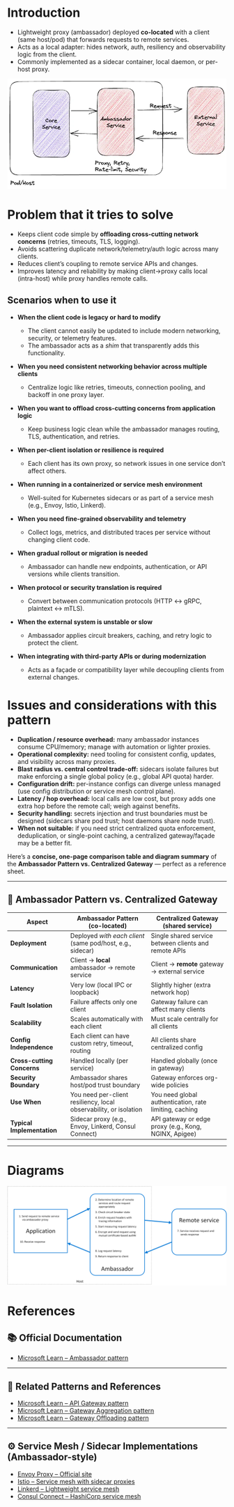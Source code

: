 # Introduction

* Lightweight proxy (ambassador) deployed **co-located** with a client (same host/pod) that forwards requests to remote services.
* Acts as a local adapter: hides network, auth, resiliency and observability logic from the client.
* Commonly implemented as a sidecar container, local daemon, or per-host proxy.

![ambassador_diagram](./ambassador_diagram.webp)

# Problem that it tries to solve

* Keeps client code simple by **offloading cross-cutting network concerns** (retries, timeouts, TLS, logging).
* Avoids scattering duplicate network/telemetry/auth logic across many clients.
* Reduces client’s coupling to remote service APIs and changes.
* Improves latency and reliability by making client→proxy calls local (intra-host) while proxy handles remote calls.

## Scenarios when to use it
- **When the client code is legacy or hard to modify**  
  - The client cannot easily be updated to include modern networking, security, or telemetry features.  
  - The ambassador acts as a *shim* that transparently adds this functionality.  

- **When you need consistent networking behavior across multiple clients**  
  - Centralize logic like retries, timeouts, connection pooling, and backoff in one proxy layer.  

- **When you want to offload cross-cutting concerns from application logic**  
  - Keep business logic clean while the ambassador manages routing, TLS, authentication, and retries.  

- **When per-client isolation or resilience is required**  
  - Each client has its own proxy, so network issues in one service don’t affect others.  

- **When running in a containerized or service mesh environment**  
  - Well-suited for Kubernetes sidecars or as part of a service mesh (e.g., Envoy, Istio, Linkerd).  

- **When you need fine-grained observability and telemetry**  
  - Collect logs, metrics, and distributed traces per service without changing client code.  

- **When gradual rollout or migration is needed**  
  - Ambassador can handle new endpoints, authentication, or API versions while clients transition.  

- **When protocol or security translation is required**  
  - Convert between communication protocols (HTTP ↔ gRPC, plaintext ↔ mTLS).  

- **When the external system is unstable or slow**  
  - Ambassador applies circuit breakers, caching, and retry logic to protect the client.  

- **When integrating with third-party APIs or during modernization**  
  - Acts as a façade or compatibility layer while decoupling clients from external changes.

# Issues and considerations with this pattern

* **Duplication / resource overhead:** many ambassador instances consume CPU/memory; manage with automation or lighter proxies.
* **Operational complexity:** need tooling for consistent config, updates, and visibility across many proxies.
* **Blast radius vs. central control trade-off:** sidecars isolate failures but make enforcing a single global policy (e.g., global API quota) harder.
* **Configuration drift:** per-instance configs can diverge unless managed (use config distribution or service mesh control plane).
* **Latency / hop overhead:** local calls are low cost, but proxy adds one extra hop before the remote call; weigh against benefits.
* **Security handling:** secrets injection and trust boundaries must be designed (sidecars share pod trust; host daemons share node trust).
* **When not suitable:** if you need strict centralized quota enforcement, deduplication, or single-point caching, a centralized gateway/façade may be a better fit.

Here’s a **concise, one-page comparison table and diagram summary** of the **Ambassador Pattern vs. Centralized Gateway** — perfect as a reference sheet.

---

## 🧭 **Ambassador Pattern vs. Centralized Gateway**

| Aspect                     | **Ambassador Pattern (co-located)**                               | **Centralized Gateway (shared service)**               |
| -------------------------- | ----------------------------------------------------------------- | ------------------------------------------------------ |
| **Deployment**             | Deployed *with each client* (same pod/host, e.g., sidecar)        | Single shared service between clients and remote APIs  |
| **Communication**          | Client → **local** ambassador → remote service                    | Client → **remote** gateway → external service         |
| **Latency**                | Very low (local IPC or loopback)                                  | Slightly higher (extra network hop)                    |
| **Fault Isolation**        | Failure affects only one client                                   | Gateway failure can affect many clients                |
| **Scalability**            | Scales automatically with each client                             | Must scale centrally for all clients                   |
| **Config Independence**    | Each client can have custom retry, timeout, routing               | All clients share centralized config                   |
| **Cross-cutting Concerns** | Handled locally (per service)                                     | Handled globally (once in gateway)                     |
| **Security Boundary**      | Ambassador shares host/pod trust boundary                         | Gateway enforces org-wide policies                     |
| **Use When**               | You need per-client resiliency, local observability, or isolation | You need global authentication, rate limiting, caching |
| **Typical Implementation** | Sidecar proxy (e.g., Envoy, Linkerd, Consul Connect)              | API gateway or edge proxy (e.g., Kong, NGINX, Apigee)  |

---

# Diagrams

![ambassador_example](./ambassador_example.png)


# References

## 📚 Official Documentation
- [Microsoft Learn – Ambassador pattern](https://learn.microsoft.com/en-us/azure/architecture/patterns/ambassador)

---

## 🧩 Related Patterns and References
- [Microsoft Learn – API Gateway pattern](https://learn.microsoft.com/en-us/azure/architecture/patterns/api-gateway)  
- [Microsoft Learn – Gateway Aggregation pattern](https://learn.microsoft.com/en-us/azure/architecture/patterns/gateway-aggregation)  
- [Microsoft Learn – Gateway Offloading pattern](https://learn.microsoft.com/en-us/azure/architecture/patterns/gateway-offloading)

---

## ⚙️ Service Mesh / Sidecar Implementations (Ambassador-style)
- [Envoy Proxy – Official site](https://www.envoyproxy.io/)  
- [Istio – Service mesh with sidecar proxies](https://istio.io/)  
- [Linkerd – Lightweight service mesh](https://linkerd.io/)  
- [Consul Connect – HashiCorp service mesh](https://developer.hashicorp.com/consul/docs/connect)

